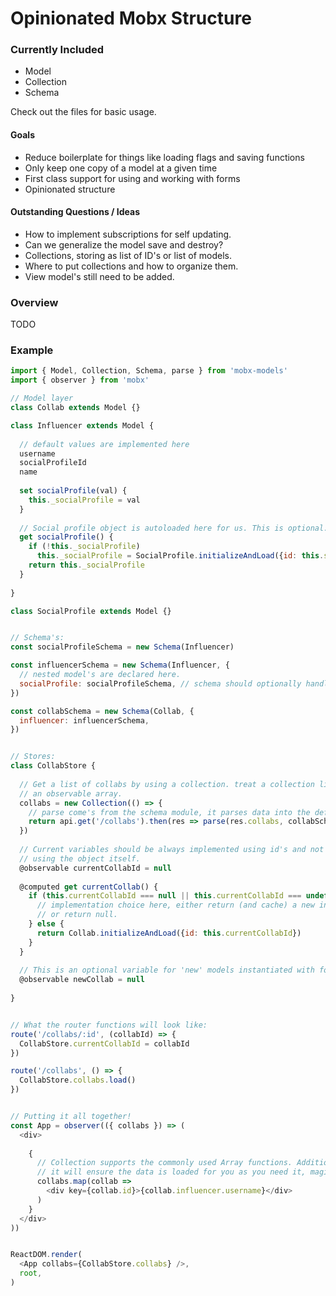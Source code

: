 # Opinionated Mobx Structure

### Currently Included
- Model
- Collection
- Schema

Check out the files for basic usage.

#### Goals

- Reduce boilerplate for things like loading flags and saving functions
- Only keep one copy of a model at a given time
- First class support for using and working with forms
- Opinionated structure

#### Outstanding Questions / Ideas
- How to implement subscriptions for self updating.
- Can we generalize the model save and destroy?
- Collections, storing as list of ID's or list of models.
- Where to put collections and how to organize them.
- View model's still need to be added.

### Overview

TODO

### Example

```javascript
import { Model, Collection, Schema, parse } from 'mobx-models'
import { observer } from 'mobx'

// Model layer
class Collab extends Model {}

class Influencer extends Model {
  
  // default values are implemented here
  username
  socialProfileId
  name
  
  set socialProfile(val) {
    this._socialProfile = val
  }
  
  // Social profile object is autoloaded here for us. This is optional.
  get socialProfile() {
    if (!this._socialProfile)
      this._socialProfile = SocialProfile.initializeAndLoad({id: this.socialProfileId});
    return this._socialProfile
  }
  
}

class SocialProfile extends Model {}


// Schema's:
const socialProfileSchema = new Schema(Influencer)

const influencerSchema = new Schema(Influencer, {
  // nested model's are declared here.
  socialProfile: socialProfileSchema, // schema should optionally handle camelizing
})

const collabSchema = new Schema(Collab, {
  influencer: influencerSchema,
})


// Stores:
class CollabStore {
  
  // Get a list of collabs by using a collection. treat a collection like 
  // an observable array.
  collabs = new Collection(() => {
    // parse come's from the schema module, it parses data into the defined schema
    return api.get('/collabs').then(res => parse(res.collabs, collabSchema))
  })
  
  // Current variables should be always implemented using id's and not
  // using the object itself.
  @observable currentCollabId = null
  
  @computed get currentCollab() {
    if (this.currentCollabId === null || this.currentCollabId === undefined) {
      // implementation choice here, either return (and cache) a new instance
      // or return null.
    } else {
      return Collab.initializeAndLoad({id: this.currentCollabId})    
    }
  }
  
  // This is an optional variable for 'new' models instantiated with forms.
  @observable newCollab = null
  
}


// What the router functions will look like:
route('/collabs/:id', (collabId) => {
  CollabStore.currentCollabId = collabId
})

route('/collabs', () => {
  CollabStore.collabs.load()
})


// Putting it all together!
const App = observer(({ collabs }) => (
  <div>
  
    {
      // Collection supports the commonly used Array functions. Additionally,
      // it will ensure the data is loaded for you as you need it, magic!
      collabs.map(collab => 
        <div key={collab.id}>{collab.influencer.username}</div>
      )
    }
  </div>
))


ReactDOM.render(
  <App collabs={CollabStore.collabs} />,
  root,
)
```
